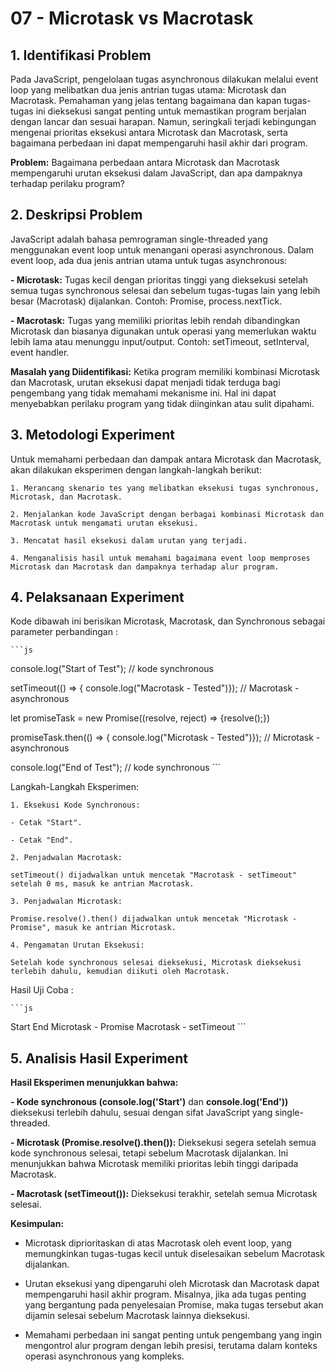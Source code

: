 # 07 - Microtask vs Macrotask

## 1. Identifikasi Problem

Pada JavaScript, pengelolaan tugas asynchronous dilakukan melalui event loop yang melibatkan dua jenis antrian tugas utama: Microtask dan Macrotask. Pemahaman yang jelas tentang bagaimana dan kapan tugas-tugas ini dieksekusi sangat penting untuk memastikan program berjalan dengan lancar dan sesuai harapan. Namun, seringkali terjadi kebingungan mengenai prioritas eksekusi antara Microtask dan Macrotask, serta bagaimana perbedaan ini dapat mempengaruhi hasil akhir dari program.

**Problem:** Bagaimana perbedaan antara Microtask dan Macrotask mempengaruhi urutan eksekusi dalam JavaScript, dan apa dampaknya terhadap perilaku program?

## 2. Deskripsi Problem

JavaScript adalah bahasa pemrograman single-threaded yang menggunakan event loop untuk menangani operasi asynchronous. Dalam event loop, ada dua jenis antrian utama untuk tugas asynchronous:

**- Microtask:** Tugas kecil dengan prioritas tinggi yang dieksekusi setelah semua tugas synchronous selesai dan sebelum tugas-tugas lain yang lebih besar (Macrotask) dijalankan. Contoh: Promise, process.nextTick.

**- Macrotask:** Tugas yang memiliki prioritas lebih rendah dibandingkan Microtask dan biasanya digunakan untuk operasi yang memerlukan waktu lebih lama atau menunggu input/output. Contoh: setTimeout, setInterval, event handler.

**Masalah yang Diidentifikasi:** Ketika program memiliki kombinasi Microtask dan Macrotask, urutan eksekusi dapat menjadi tidak terduga bagi pengembang yang tidak memahami mekanisme ini. Hal ini dapat menyebabkan perilaku program yang tidak diinginkan atau sulit dipahami.

## 3. Metodologi Experiment

Untuk memahami perbedaan dan dampak antara Microtask dan Macrotask, akan dilakukan eksperimen dengan langkah-langkah berikut:

    1. Merancang skenario tes yang melibatkan eksekusi tugas synchronous, Microtask, dan Macrotask.

    2. Menjalankan kode JavaScript dengan berbagai kombinasi Microtask dan Macrotask untuk mengamati urutan eksekusi.

    3. Mencatat hasil eksekusi dalam urutan yang terjadi.

    4. Menganalisis hasil untuk memahami bagaimana event loop memproses Microtask dan Macrotask dan dampaknya terhadap alur program.

## 4. Pelaksanaan Experiment

Kode dibawah ini berisikan Microtask, Macrotask, dan Synchronous sebagai parameter perbandingan :

    ```js
console.log("Start of Test"); // kode synchronous

setTimeout(() => {
    console.log("Macrotask - Tested")}); // Macrotask - asynchronous

let promiseTask = new Promise((resolve, reject) => {resolve();})

promiseTask.then(() => {
    console.log("Microtask - Tested")}); // Microtask - asynchronous

console.log("End of Test"); // kode synchronous
    ```

Langkah-Langkah Eksperimen:

    1. Eksekusi Kode Synchronous:

    - Cetak "Start".

    - Cetak "End".

    2. Penjadwalan Macrotask:

    setTimeout() dijadwalkan untuk mencetak "Macrotask - setTimeout" setelah 0 ms, masuk ke antrian Macrotask.

    3. Penjadwalan Microtask:

    Promise.resolve().then() dijadwalkan untuk mencetak "Microtask - Promise", masuk ke antrian Microtask.

    4. Pengamatan Urutan Eksekusi:

    Setelah kode synchronous selesai dieksekusi, Microtask dieksekusi terlebih dahulu, kemudian diikuti oleh Macrotask.

Hasil Uji Coba :

    ```js
Start
End
Microtask - Promise
Macrotask - setTimeout
    ```

## 5. Analisis Hasil Experiment

**Hasil Eksperimen menunjukkan bahwa:**

**- Kode synchronous (console.log('Start')** dan **console.log('End'))** dieksekusi terlebih dahulu, sesuai dengan sifat JavaScript yang single-threaded.

**- Microtask (Promise.resolve().then()):** Dieksekusi segera setelah semua kode synchronous selesai, tetapi sebelum Macrotask dijalankan. Ini menunjukkan bahwa Microtask memiliki prioritas lebih tinggi daripada Macrotask.

**- Macrotask (setTimeout()):** Dieksekusi terakhir, setelah semua Microtask selesai.

**Kesimpulan:**

- Microtask diprioritaskan di atas Macrotask oleh event loop, yang memungkinkan tugas-tugas kecil untuk diselesaikan sebelum Macrotask dijalankan.

- Urutan eksekusi yang dipengaruhi oleh Microtask dan Macrotask dapat mempengaruhi hasil akhir program. Misalnya, jika ada tugas penting yang bergantung pada penyelesaian Promise, maka tugas tersebut akan dijamin selesai sebelum Macrotask lainnya dieksekusi.

- Memahami perbedaan ini sangat penting untuk pengembang yang ingin mengontrol alur program dengan lebih presisi, terutama dalam konteks operasi asynchronous yang kompleks.
